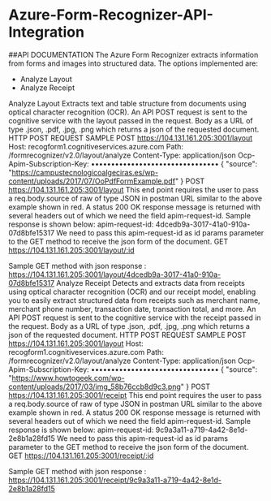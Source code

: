 # Azure-Form-Recognizer-API-Integration

##API DOCUMENTATION
The Azure Form Recognizer extracts information from forms and images into structured data. The options implemented are: 
*	Analyze Layout
*	Analyze Receipt

Analyze Layout
Extracts text and table structure from documents using optical character recognition (OCR). An API POST request is sent to the cognitive service with the layout passed in the request. Body as a URL of type .json, .pdf, .jpg, .png  which returns a json of the requested document. 
HTTP POST REQUEST SAMPLE
POST https://104.131.161.205:3001/layout
Host: recogform1.cognitiveservices.azure.com
Path: /formrecognizer/v2.0/layout/analyze
Content-Type: application/json
Ocp-Apim-Subscription-Key: ••••••••••••••••••••••••••••••••
{
  "source": "https://campustecnologicoalgeciras.es/wp-content/uploads/2017/07/OoPdfFormExample.pdf"
}
POST https://104.131.161.205:3001/layout
This end point requires the user to pass a req.body.source of raw of type JSON in postman URL similar to the above example shown in red. 
A status 200 OK response message is returned with several headers out of which we need the field apim-request-id. Sample response is shown below:
apim-request-id: 4dcedb9a-3017-41a0-910a-07d8bfe15317
We need to pass this apim-request-id as id params parameter to the GET method to receive the json form of the document.
GET https://104.131.161.205:3001/layout/:id

Sample GET method with json response : https://104.131.161.205:3001/layout/4dcedb9a-3017-41a0-910a-07d8bfe15317
Analyze Receipt
Detects and extracts data from receipts using optical character recognition (OCR) and our receipt model, enabling you to easily extract structured data from receipts such as merchant name, merchant phone number, transaction date, transaction total, and more. An API POST request is sent to the cognitive service with the receipt passed in the request. Body as a URL of type .json, .pdf, .jpg, .png  which returns a json of the requested document. 
HTTP POST REQUEST SAMPLE
POST https://104.131.161.205:3001/layout
Host: recogform1.cognitiveservices.azure.com
Path: /formrecognizer/v2.0/layout/analyze
Content-Type: application/json
Ocp-Apim-Subscription-Key: ••••••••••••••••••••••••••••••••
{
  "source": "https://www.howtogeek.com/wp-content/uploads/2017/03/img_58b76ccb8d9c3.png"
}
POST https://104.131.161.205:3001/receipt
This end point requires the user to pass a req.body.source of raw of type JSON in postman URL similar to the above example shown in red. 
A status 200 OK response message is returned with several headers out of which we need the field apim-request-id. Sample response is shown below:
apim-request-id: 9c9a3a11-a719-4a42-8e1d-2e8b1a28fd15
We need to pass this apim-request-id as id params parameter to the GET method to receive the json form of the document.
GET https://104.131.161.205:3001/receipt/:id

Sample GET method with json response : https://104.131.161.205:3001/receipt/9c9a3a11-a719-4a42-8e1d-2e8b1a28fd15


